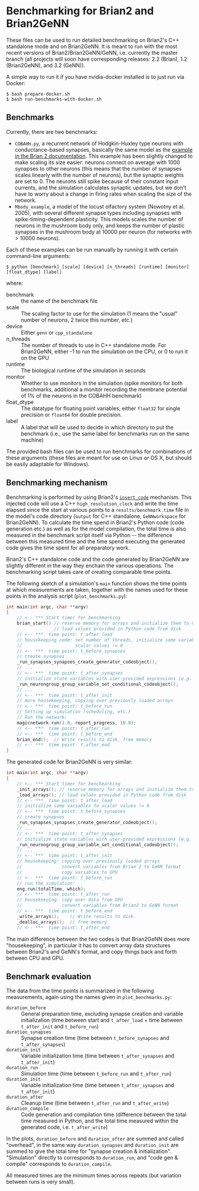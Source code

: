 # Benchmarking for Brian2 and Brian2GeNN


These files can be used to run detailed benchmarking on Brian2's C++ standalone
mode and on Brian2GeNN. It is meant to run with the most recent versions of
Brian2/Brian2GeNN/GeNN, i.e. currently the master branch (all projects will soon
have corresponding releases: 2.2 (Brian), 1.2 (Brian2GeNN), and 3.2 (GeNN)).

A simple way to run it if you have nvidia-docker installed is to just run via
Docker:
```console
$ bash prepare-docker.sh
$ bash run-benchmarks-with-docker.sh
```

## Benchmarks
Currently, there are two benchmarks:
* `COBAHH.py`, a recurrent network of Hodgkin-Huxley type neurons with 
   conductance-based synapses, basically the same model as the
   [example in the Brian 2 documentation](https://brian2.readthedocs.io/en/stable/examples/COBAHH.html).
   This example has been slightly changed to make scaling its size easier:
   neurons connect on average with 1000 synapses to other neurons (this means 
   that the number of synapses scales linearly with the number of neurons), but
   the synaptic weights are set to 0. The neurons still spike because of their
   constant input currents, and the simulation calculates synaptic updates, but
   we don't have to worry about a change in firing rates when scaling the size
   of the network.
* `Mbody_example`, a model of the locust olfactory system (Nowotny et al. 2005),
   with several different synapse types including synapses with
   spike-timing-dependent plasticity. This models scales the number of neurons
   in the mushroom body only, and keeps the number of plastic synapses in the
   mushroom body at 10000 per neuron (for networks with > 10000 neurons).

Each of these examples can be run manually by running it with certain
command-line arguments:
```console
$ python [benchmark] [scale] [device] [n_threads] [runtime] [monitor] [float_dtype] [label]
``` 
where:
<dl>
<dt>benchmark</dt>
<dd>the name of the benchmark file</dd>
<dt>scale</dt>
<dd>The scaling factor to use for the simulation (1 means the "usual" number of 
neurons, 2 twice this number, etc.)</dd>
<dt>device</dt>
<dd>Either <code>genn</code> or <code>cpp_standalone</code></dd>
<dt>n_threads</dt>
<dd>The number of threads to use in C++ standalone mode. For Brian2GeNN, either
-1 to run the simulation on the CPU, or 0 to run it on the GPU</dd>
<dt>runtime</dt>
<dd>The biological runtime of the simulation in seconds</dd>
<dt>monitor</dt>
<dd>Whether to use monitors in the simulation (spike monitors for both
benchmarks, additional a monitor recording the membrane potential of 1% of the
neurons in the COBAHH benchmark)</dd>
<dt>float_dtype</dt>
<dd>The datatype for floating point variables, either <code>float32</code> for
single precision or <code>float64</code> for double precision.</dd>
<dt>label</dt>
<dd>A label that will be used to decide in which directory to put the benchmark
(i.e., use the same label for benchmarks run on the same machine)</dd>
</dl>

The provided bash files can be used to run benchmarks for combinations of these
arguments (these files are meant for use on Linux or OS X, but should be easily
adaptable for Windows).

## Benchmarking mechanism

Benchmarking is performed by using Brian2's [`insert_code`](https://brian2.readthedocs.io/en/stable/reference/brian2.devices.device.Device.html#brian2.devices.device.Device.insert_code)
mechanism. This injected code will use a C++ `high_resolution_clock` and write
the time elapsed since the start at various points to a
`results/benchmark.time` file in the model's code directory (`output` for C++ 
standalone, `GeNNworkspace` for Brian2GeNN). To calculate the time spend in
Brian2's Python code (code generation etc.) as well as for the model
compilation, the total time is also measured in the benchmark script itself via
Python -- the difference between this measured time and the time spend executing
the generated code gives the time spent for all preparatory work.

Brian2's C++ standalone code and the code generated by Brian2GeNN are slightly
different in the way they enchain the various operations. The benchmarking
script takes care of creating comparable time points.

The following sketch of a simulation's `main` function shows the time points at
which measurements are taken, together with the names used for these points in
the analysis script (`plot_benchmarks.py`):
```C++
int main(int argc, char **argv)
{
    // <-- *** Start timer for benchmarking
    brian_start() // reserve memory for arrays and initialize them to 0
                  // load values provided in Python code from disk
    // <-- ***  time point: t_after_load
    // housekeeping code: set number of threads, initialize some variables to
    //                    scalar values != 0
    // <-- ***  time point: t_before_synapses
    // create synapses
    _run_synapses_synapses_create_generator_codeobject();
    // ...
    // <-- ***  time point: t_after_synapses
    // initialize state variables with user-provided expressions (e.g. randomly)
    _run_neurongroup_group_variable_set_conditional_codeobject(); 
    // ...
    // <-- ***  time point: t_after_init
    // more housekeeping, copying over previously loaded arrays
    // <-- ***  time point: t_before_run
    // Setting up simulation (scheduling, etc.)
    // Run the network:
    magicnetwork.run(1.0, report_progress, 10.0);
    // <-- ***  time point: t_after_run
    // <-- ***  time point: t_before_end
    brian_end();  // Write results to disk, free memory
    // <-- ***  time point: t_after_end
}
```

The generated code for Brian2GeNN is very similar:
```C++
int main(int argc, char **argv)
{
    // <-- *** Start timer for benchmarking
    _init_arrays(); // reserve memory for arrays and initialize them to 0
    _load_arrays(); // load values provided in Python code from disk
    // <-- ***  time point: t_after_load
    // initialize some variables to scalar values != 0
    // <-- ***  time point: t_before_synapses
    // create synapses
    _run_synapses_synapses_create_generator_codeobject();
    // ...
    // <-- ***  time point: t_after_synapses
    // initialize state variables with user-provided expressions (e.g. randomly)
    _run_neurongroup_group_variable_set_conditional_codeobject(); 
    // ...
    // <-- ***  time point: t_after_init
    // housekeeping: copying over previously loaded arrays
    //               convert variables from Brian 2 to GeNN format
    //               copy variables to GPU
    // <-- ***  time point: t_before_run
    // run the simulation:
    eng.run(totalTime, which);
    // <-- ***  time point: t_after_run
    // housekeeping: copy over data from GPU
    //               convert variables from Brian2 to GeNN format
    // <-- ***  time point: t_before_end
    _write_arrays();    // Write results to disk 
    _dealloc_arrays();  // free memory
    // <-- ***  time point: t_after_end
```    

The main difference between the two codes is that Brian2GeNN does more
"housekeeping", in particular it has to convert array data structures between
Brian2's and GeNN's format, and copy things back and forth between CPU and GPU.

## Benchmark evaluation
The data from the time points is summarized in the following measurements, again
using the names given in `plot_benchmarks.py`:

<dl>
<dt><code>duration_before</code></dt>
<dd>General preparation time, excluding synapse creation and variable initialization
(time between start and <code>t_after_load</code> + time between
<code>t_after_init</code> and <code>t_before_run</code>)</dd>
<dt><code>duration_synapses</code></dt>
<dd>Synapse creation time
(time between <code>t_before_synapses</code> and <code>t_after_synapses</code>)</dd>
<dt><code>duration_init</code></dt>
<dd>Variable initialization time
(time between <code>t_after_synapses</code> and <code>t_after_init</code>)</dd>
<dt><code>duration_run</code></dt>
<dd>Simulation time
(time between <code>t_before_run</code> and <code>t_after_run</code>)</dd>
<dt><code>duration_init</code></dt>
<dd>Variable initialization time
(time between <code>t_after_synapses</code> and <code>t_after_init</code>)</dd>
<dt><code>duration_after</code></dt>
<dd>Cleanup time
(time between <code>t_after_run</code> and <code>t_after_write</code>)</dd>
<dt><code>duration_compile</code></dt>
<dd>Code generation and compilation time
(difference between the total time measured in Python, and the total time
measured within the generated code, i.e.  <code>t_after_write</code>)</dd>
</dl>

In the plots, `duration_before` and `duration_after` are summed and called
"overhead", in the same way `duration_synapses` and `duration_init` are summed
to give the total time for "synapse creation & initialization". "Simulation"
directly to corresponds to `duration_run`, and "code gen & compile" corresponds
to `duration_compile`.

All measured times are the minimum times across repeats (but variation between
runs is very small).
